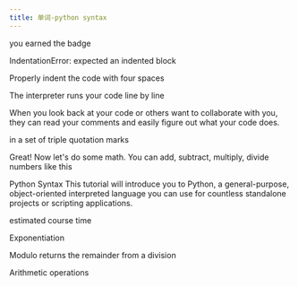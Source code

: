 ```yaml
---
title: 单词-python syntax
---
```

you earned the badge

IndentationError: expected an indented block

Properly indent the code with four spaces

The interpreter runs your code line by line

When you look back at your code or others want to collaborate with you, they can read your comments and easily figure out what your code does.

in a set of triple quotation marks

Great! Now let's do some math. You can add, subtract, multiply, divide numbers like this

Python Syntax
This tutorial will introduce you to Python, a general-purpose, object-oriented interpreted language you can use for countless standalone projects or scripting applications.

estimated course time

Exponentiation

Modulo returns the remainder from a division

Arithmetic operations

